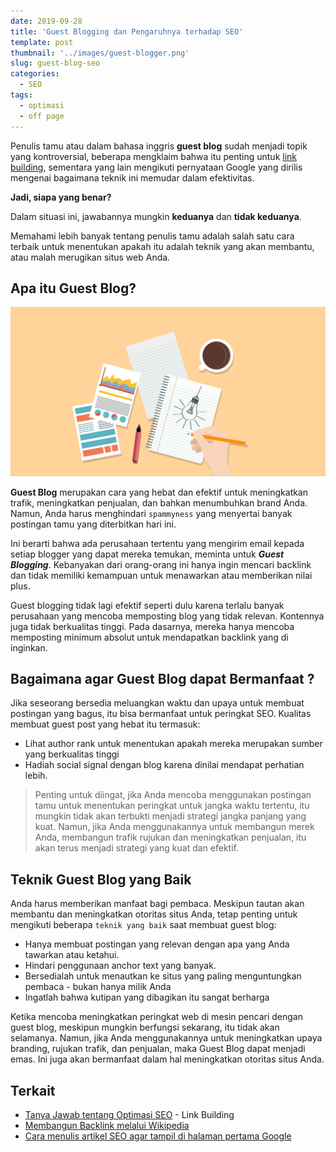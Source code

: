 ```yaml
---
date: 2019-09-28
title: 'Guest Blogging dan Pengaruhnya terhadap SEO'
template: post
thumbnail: '../images/guest-blogger.png'
slug: guest-blog-seo
categories:
  - SEO
tags:
  - optimasi
  - off page
---
```


Penulis tamu atau dalam bahasa inggris **guest blog** sudah menjadi topik yang kontroversial, beberapa mengklaim bahwa itu penting untuk [link building](https://www.aradechoco.com/seo-link-building/), sementara yang lain mengikuti pernyataan Google yang dirilis mengenai bagaimana teknik ini memudar dalam efektivitas.

**Jadi, siapa yang benar?**

Dalam situasi ini, jawabannya mungkin **keduanya** dan **tidak keduanya**.

Memahami lebih banyak tentang penulis tamu adalah salah satu cara terbaik untuk menentukan apakah itu adalah teknik yang akan membantu, atau malah merugikan situs web Anda.

## Apa itu Guest Blog?

![](../images/penulis-tamu.png)

**Guest Blog** merupakan cara yang hebat dan efektif untuk meningkatkan trafik, meningkatkan penjualan, dan bahkan menumbuhkan brand Anda. Namun, Anda harus menghindari `spammyness` yang menyertai banyak postingan tamu yang diterbitkan hari ini.

Ini berarti bahwa ada perusahaan tertentu yang mengirim email kepada setiap blogger yang dapat mereka temukan, meminta untuk ***Guest Blogging***. Kebanyakan dari orang-orang ini hanya ingin mencari backlink dan tidak memiliki kemampuan untuk menawarkan atau memberikan nilai plus.

Guest blogging tidak lagi efektif seperti dulu karena terlalu banyak perusahaan yang mencoba memposting blog yang tidak relevan. Kontennya juga tidak berkualitas tinggi. Pada dasarnya, mereka hanya mencoba memposting minimum absolut untuk mendapatkan backlink yang di inginkan.

## Bagaimana agar Guest Blog dapat Bermanfaat ?

Jika seseorang bersedia meluangkan waktu dan upaya untuk membuat postingan yang bagus, itu bisa bermanfaat untuk peringkat SEO. Kualitas membuat guest post yang hebat itu termasuk:
 
- Lihat author rank untuk menentukan apakah mereka merupakan sumber yang berkualitas tinggi
- Hadiah social signal dengan blog karena dinilai mendapat perhatian lebih.

> Penting untuk diingat, jika Anda mencoba menggunakan postingan tamu untuk menentukan peringkat untuk jangka waktu tertentu, itu mungkin tidak akan terbukti menjadi strategi jangka panjang yang kuat. Namun, jika Anda menggunakannya untuk membangun merek Anda, membangun trafik rujukan dan meningkatkan penjualan, itu akan terus menjadi strategi yang kuat dan efektif. 

## Teknik Guest Blog yang Baik

Anda harus memberikan manfaat bagi pembaca. Meskipun tautan akan membantu dan meningkatkan otoritas situs Anda, tetap penting untuk mengikuti beberapa `teknik yang baik` saat membuat guest blog:

- Hanya membuat postingan yang relevan dengan apa yang Anda tawarkan atau ketahui.
- Hindari penggunaan anchor text yang banyak.
- Bersedialah untuk menautkan ke situs yang paling menguntungkan pembaca - bukan hanya milik Anda
- Ingatlah bahwa kutipan yang dibagikan itu sangat berharga

Ketika mencoba meningkatkan peringkat web di mesin pencari dengan guest blog, meskipun mungkin berfungsi sekarang, itu tidak akan selamanya. Namun, jika Anda menggunakannya untuk meningkatkan upaya branding, rujukan trafik, dan penjualan, maka Guest Blog dapat menjadi emas. Ini juga akan bermanfaat dalam hal meningkatkan otoritas situs Anda.

## Terkait 

- [Tanya Jawab tentang Optimasi SEO](https://www.aradechoco.com/seo-link-building/) - Link Building
- [Membangun Backlink melalui Wikipedia](https://www.aradechoco.com/backlink-melalui-wikipedia/)
- [Cara menulis artikel SEO agar tampil di halaman pertama Google](https://www.aradechoco.com/menulis-artikel-seo/)

